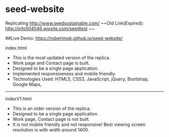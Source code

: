 # seed-website

Replicating http://www.seedsustainable.com/  ~~Old Link(Expired): http://info504546.wixsite.com/seedtest ~~

##Live Demo: https://robertmok.github.io/seed-website/

index.html
- This is the most updated version of the replica.
- Work page and Contact page is built.
- Designed to be a single page application.
- Implemented responsiveness and mobile friendly.
- Technologies Used: HTML5, CSS3, JavaScript, jQuery, Bootstrap, Google Maps, 

---

indexV1.html
- This is an older version of the replica.
- Designed to be a single page application.
- Work page, Contact page is not built.
- It is not mobile friendly and not responsive! Best viewing screen resolution is with width around 1400. 
